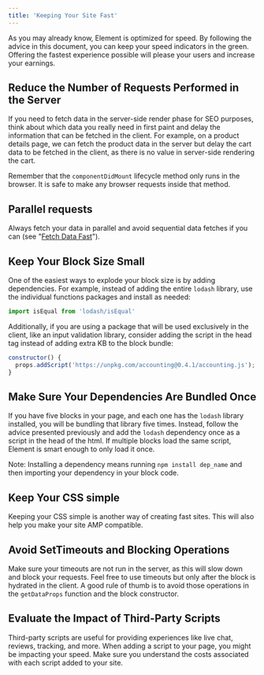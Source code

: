 ```yaml
---
title: 'Keeping Your Site Fast'
---
```


As you may already know, Element is optimized for speed. By following the advice in this document, you can keep your speed indicators in the green. Offering the fastest experience possible will please your users and increase your earnings.

## Reduce the Number of Requests Performed in the Server

If you need to fetch data in the server-side render phase for SEO purposes, think about which data you really need in first paint and delay the information that can be fetched in the client. For example, on a product details page, we can fetch the product data in the server but delay the cart data to be fetched in the client, as there is no value in server-side rendering the cart.

Remember that the `componentDidMount` lifecycle method only runs in the browser. It is safe to make any browser requests inside that method.

## Parallel requests

Always fetch your data in parallel and avoid sequential data fetches if you can (see "[Fetch Data Fast](/how-to/fetch-data-fast)").

## Keep Your Block Size Small

One of the easiest ways to explode your block size is by adding dependencies. For example, instead of adding the entire `lodash` library, use the individual functions packages and install as needed:

```js
import isEqual from 'lodash/isEqual'
```

Additionally, if you are using a package that will be used exclusively in the client, like an input validation library, consider adding the script in the head tag instead of adding extra KB to the block bundle:

```js
constructor() {
  props.addScript('https://unpkg.com/accounting@0.4.1/accounting.js');
}
```

## Make Sure Your Dependencies Are Bundled Once

If you have five blocks in your page, and each one has the `lodash` library installed, you will be bundling that library five times. Instead, follow the advice presented previously and add the `lodash` dependency once as a script in the head of the html. If multiple blocks load the same script, Element is smart enough to only load it once.

Note: Installing a dependency means running `npm install dep_name` and then importing your dependency in your block code.

## Keep Your CSS simple

Keeping your CSS simple is another way of creating fast sites. This will also help you make your site AMP compatible.

## Avoid SetTimeouts and Blocking Operations

Make sure your timeouts are not run in the server, as this will slow down and block your requests. Feel free to use timeouts but only after the block is hydrated in the client. A good rule of thumb is to avoid those operations in the `getDataProps` function and the block constructor.

## Evaluate the Impact of Third-Party Scripts

Third-party scripts are useful for providing experiences like live chat, reviews, tracking, and more. When adding a script to your page, you might be impacting your speed. Make sure you understand the costs associated with each script added to your site.
